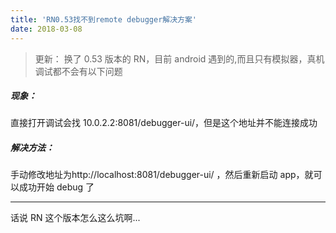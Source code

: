 ```yaml
---
title: 'RN0.53找不到remote debugger解决方案'
date: 2018-03-08
---
```


> 更新：
> 换了 0.53 版本的 RN，目前 android 遇到的,而且只有模拟器，真机调试都不会有以下问题

##### 现象：

直接打开调试会找 10.0.2.2:8081/debugger-ui/，但是这个地址并不能连接成功

##### 解决方法：

手动修改地址为http://localhost:8081/debugger-ui/ ，然后重新启动 app，就可以成功开始 debug 了

---

话说 RN 这个版本怎么这么坑啊...
